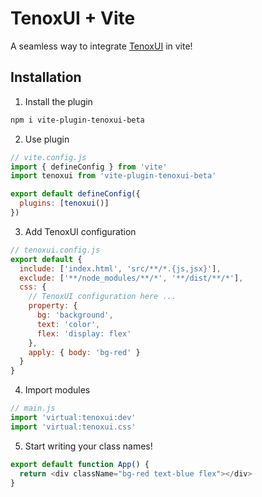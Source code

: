 # TenoxUI + Vite

A seamless way to integrate [TenoxUI](https://github.com/tenoxui/tenoxui) in vite!

## Installation

1. Install the plugin

```bash
npm i vite-plugin-tenoxui-beta
```

2. Use plugin

```javascript
// vite.config.js
import { defineConfig } from 'vite'
import tenoxui from 'vite-plugin-tenoxui-beta'

export default defineConfig({
  plugins: [tenoxui()]
})
```

3. Add TenoxUI configuration

```javascript
// tenoxui.config.js
export default {
  include: ['index.html', 'src/**/*.{js,jsx}'],
  exclude: ['**/node_modules/**/*', '**/dist/**/*'],
  css: {
    // TenoxUI configuration here ...
    property: {
      bg: 'background',
      text: 'color',
      flex: 'display: flex'
    },
    apply: { body: 'bg-red' }
  }
}
```

4. Import modules

```javascript
// main.js
import 'virtual:tenoxui:dev'
import 'virtual:tenoxui.css'
```

5. Start writing your class names!

```javascript
export default function App() {
  return <div className="bg-red text-blue flex"></div>
}
```
